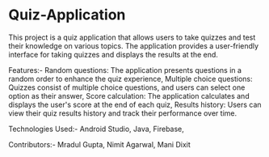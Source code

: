 # Quiz-Application
This project is a quiz application that allows users to take quizzes and test their knowledge on various topics. The application provides a user-friendly interface for taking quizzes and displays the results at the end.

Features:- Random questions: The application presents questions in a random order to enhance the quiz experience, Multiple choice questions: Quizzes consist of multiple choice questions, and users can select one option as their answer, Score calculation: The application calculates and displays the user's score at the end of each quiz, Results history: Users can view their quiz results history and track their performance over time.

Technologies Used:- Android Studio, Java, Firebase,

Contributors:- Mradul Gupta, Nimit Agarwal, Mani Dixit
